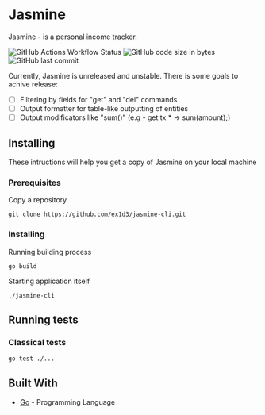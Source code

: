 # Jasmine
Jasmine - is a personal income tracker. 

![GitHub Actions Workflow Status](https://img.shields.io/github/actions/workflow/status/ex1d3/jasmine-cli/go.yml)
![GitHub code size in bytes](https://img.shields.io/github/languages/code-size/ex1d3/jasmine-cli)
![GitHub last commit](https://img.shields.io/github/last-commit/ex1d3/jasmine-cli)

Currently, Jasmine is unreleased and unstable. There is some goals to achive release:

- [ ] Filtering by fields for "get" and "del" commands
- [ ] Output formatter for table-like outputting of entities
- [ ] Output modificators like "sum()" (e.g - get tx * -> sum(amount);)

## Installing
These intructions will help you get a copy of Jasmine on your local machine

### Prerequisites
Copy a repository
```
git clone https://github.com/ex1d3/jasmine-cli.git
```

### Installing
Running building process
```
go build
```

Starting application itself
```
./jasmine-cli
```

## Running tests
### Classical tests
```
go test ./...
```

## Built With
- [Go](https://go.dev/) - Programming Language
